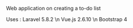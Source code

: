 Web application on creating a to-do list

Uses :
  Laravel 5.8.2 \n
  Vue.js 2.6.10 \n
  Bootstrap 4

